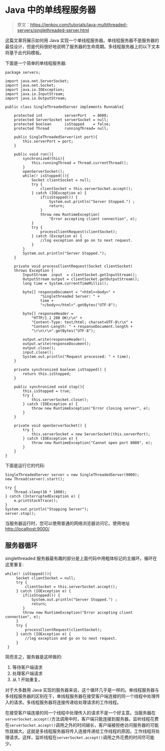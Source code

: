 # Java 中的单线程服务器

> 原文：<https://jenkov.com/tutorials/java-multithreaded-servers/singlethreaded-server.html>

这篇文章将展示如何用 Java 实现一个单线程服务器。单线程服务器不是服务器的最佳设计，但是代码很好地说明了服务器的生命周期。多线程服务器上的以下文本将基于此代码模板。

下面是一个简单的单线程服务器:

```
package servers;

import java.net.ServerSocket;
import java.net.Socket;
import java.io.IOException;
import java.io.InputStream;
import java.io.OutputStream;

public class SingleThreadedServer implements Runnable{

    protected int          serverPort   = 8080;
    protected ServerSocket serverSocket = null;
    protected boolean      isStopped    = false;
    protected Thread       runningThread= null;

    public SingleThreadedServer(int port){
        this.serverPort = port;
    }

    public void run(){
        synchronized(this){
            this.runningThread = Thread.currentThread();
        }
        openServerSocket();
        while(! isStopped()){
            Socket clientSocket = null;
            try {
                clientSocket = this.serverSocket.accept();
            } catch (IOException e) {
                if(isStopped()) {
                    System.out.println("Server Stopped.") ;
                    return;
                }
                throw new RuntimeException(
                    "Error accepting client connection", e);
            }
            try {
                processClientRequest(clientSocket);
            } catch (Exception e) {
                //log exception and go on to next request.
            }
        } 
        System.out.println("Server Stopped.");
    }

    private void processClientRequest(Socket clientSocket)
    throws Exception {
        InputStream  input  = clientSocket.getInputStream();
        OutputStream output = clientSocket.getOutputStream();
        long time = System.currentTimeMillis();

        byte[] responseDocument = "<html><body>" +
                "Singlethreaded Server: " +
                time +
                "</body></html>".getBytes("UTF-8");

        byte[] responseHeader =
            "HTTP/1.1 200 OK\r\n" +
            "Content-Type: text/html; charset=UTF-8\r\n" +
            "Content-Length: " + responseDocument.length +
            "\r\n\r\n".getBytes("UTF-8");

        output.write(responseHeader);
        output.write(responseDocument);
        output.close();
        input.close();
        System.out.println("Request processed: " + time);
    }

    private synchronized boolean isStopped() {
        return this.isStopped;
    }

    public synchronized void stop(){
        this.isStopped = true;
        try {
            this.serverSocket.close();
        } catch (IOException e) {
            throw new RuntimeException("Error closing server", e);
        }
    }

    private void openServerSocket() {
        try {
            this.serverSocket = new ServerSocket(this.serverPort);
        } catch (IOException e) {
            throw new RuntimeException("Cannot open port 8080", e);
        }
    }
}

```

下面是运行它的代码:

```
SingleThreadedServer server = new SingleThreadedServer(9000);
new Thread(server).start();

try {
    Thread.sleep(10 * 1000);
} catch (InterruptedException e) {
    e.printStackTrace();  
}
System.out.println("Stopping Server");
server.stop();

```

当服务器运行时，您可以使用普通的网络浏览器访问它。使用地址 [http://localhost:9000/](http://localhost:9000/)

## 服务器循环

singlethreaded 服务器最有趣的部分是上面代码中用粗体标记的主循环。循环在这里重复:

```
while(! isStopped()){
     Socket clientSocket = null;
     try {
         clientSocket = this.serverSocket.accept();
     } catch (IOException e) {
        if(isStopped()) {
            System.out.println("Server Stopped.") ;
            return;
        }
        throw new RuntimeException("Error accepting client connection", e);
     }
     try {
         processClientRequest(clientSocket);
     } catch (IOException e) {
         //log exception and go on to next request.
     }
 }

```

简而言之，服务器是这样做的:

1.  等待客户端请求
2.  处理客户端请求
3.  从 1 开始重复。

对于大多数用 Java 实现的服务器来说，这个循环几乎是一样的。单线程服务器与多线程服务器的区别在于，单线程服务器在接受客户端连接的同一个线程中处理传入的请求。多线程服务器将连接传递给处理请求的工作线程。

在接受客户端连接的同一个线程中处理传入的请求不是一个好主意。当服务器在`serverSocket.accept()`方法调用中时，客户端只能连接到服务器。监听线程花费在`serverSocket.accept()`调用之外的时间越长，客户端被拒绝访问服务器的可能性就越大。这就是多线程服务器将传入连接传递给工作线程的原因，工作线程将处理请求。这样，监听线程在`serverSocket.accept()`调用之外花费的时间尽可能少。